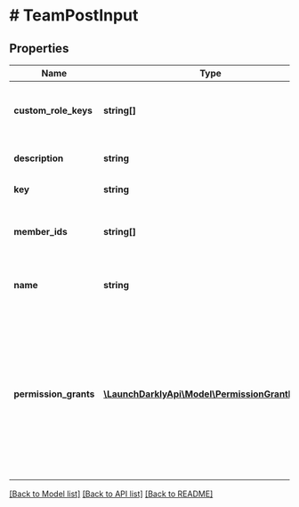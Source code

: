 # # TeamPostInput

## Properties

Name | Type | Description | Notes
------------ | ------------- | ------------- | -------------
**custom_role_keys** | **string[]** | List of custom role keys the team will access | [optional]
**description** | **string** | A description of the team | [optional]
**key** | **string** | The team key |
**member_ids** | **string[]** | A list of member IDs who belong to the team | [optional]
**name** | **string** | A human-friendly name for the team |
**permission_grants** | [**\LaunchDarklyApi\Model\PermissionGrantInput[]**](PermissionGrantInput.md) | A list of permission grants. Permission grants allow access to a specific action, without having to create or update a custom role. | [optional]

[[Back to Model list]](../../README.md#models) [[Back to API list]](../../README.md#endpoints) [[Back to README]](../../README.md)
